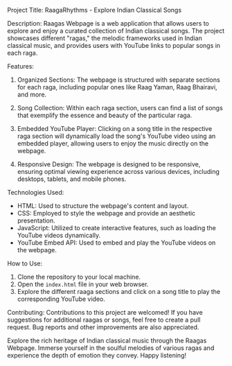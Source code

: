 Project Title: RaagaRhythms - Explore Indian Classical Songs

Description:
Raagas Webpage is a web application that allows users to explore and enjoy a curated collection of Indian classical songs. The project showcases different "ragas," the melodic frameworks used in Indian classical music, and provides users with YouTube links to popular songs in each raga.

Features:
1. Organized Sections: The webpage is structured with separate sections for each raga, including popular ones like Raag Yaman, Raag Bhairavi, and more.

2. Song Collection: Within each raga section, users can find a list of songs that exemplify the essence and beauty of the particular raga.

3. Embedded YouTube Player: Clicking on a song title in the respective raga section will dynamically load the song's YouTube video using an embedded player, allowing users to enjoy the music directly on the webpage.

4. Responsive Design: The webpage is designed to be responsive, ensuring optimal viewing experience across various devices, including desktops, tablets, and mobile phones.

Technologies Used:
- HTML: Used to structure the webpage's content and layout.
- CSS: Employed to style the webpage and provide an aesthetic presentation.
- JavaScript: Utilized to create interactive features, such as loading the YouTube videos dynamically.
- YouTube Embed API: Used to embed and play the YouTube videos on the webpage.

How to Use:
1. Clone the repository to your local machine.
2. Open the `index.html` file in your web browser.
3. Explore the different raaga sections and click on a song title to play the corresponding YouTube video.

Contributing:
Contributions to this project are welcomed! If you have suggestions for additional raagas or songs, feel free to create a pull request. Bug reports and other improvements are also appreciated.


Explore the rich heritage of Indian classical music through the Raagas Webpage. Immerse yourself in the soulful melodies of various ragas and experience the depth of emotion they convey. Happy listening!
